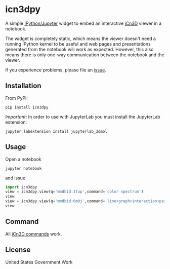 icn3dpy
=======

A simple [IPython/Jupyter](http://jupyter.org/) widget to
embed an interactive [iCn3D](https://github.com/ncbi/icn3d) viewer in a notebook.

The widget is completely static, which means the viewer doesn't need a running
IPython kernel to be useful and web pages and presentations generated from
the notebook will work as expected.  However, this also means there is only
one-way communication between the notebook and the viewer.

If you experience problems, please file 
an [issue](https://github.com/ncbi/icn3d/issues).


Installation
------------

From PyPI:

    pip install icn3dpy


*Important:* In order to use with JupyterLab you must install the JupyterLab extension:

    jupyter labextension install jupyterlab_3dmol



Usage
-----

Open a notebook

    jupyter notebook

and issue

```Python
import icn3dpy
view = icn3dpy.view(q='mmdbid:1tup',command='color spectrum')
view
view = icn3dpy.view(q='mmdbid:6m0j',command='line+graph+interaction+pairs+%7C+!A+!E+%7C+hbonds,salt+bridge,interactions,halogen,pi-cation,pi-stacking+%7C+false+%7C+threshold+3.8+6+4+3.8+6+6;+show+selection;+add+residue+number+labels%7C%7C%7C%7B"factor":"1.4817","mouseChange":%7B"x":0,"y":0%7D,"quaternion":%7B"_x":"0.036185","_y":"0.49963","_z":"0.078595","_w":"0.86191"%7D%7D')
view
```

Command
---

All [iCn3D commands](https://www.ncbi.nlm.nih.gov/Structure/icn3d/icn3d.html#commands) work.


License
-------

United States Government Work
